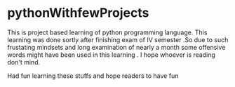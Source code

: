 # pythonWithfewProjects
This is project based learning of python programming language. This learning was done sortly after finishing exam of IV semester  .So due to such frustating mindsets and long examination of nearly a month some offensive words might have been used in this learning . I hope whoever is reading don't mind.

Had fun learning these stuffs and hope readers to have fun
